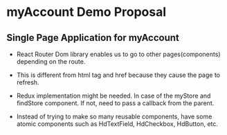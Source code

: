 # myAccount Demo Proposal

## Single Page Application for myAccount

- React Router Dom library enables us to go to other pages(components) depending on the route.

- This is different from html <a> tag and href because they cause the page to refresh.

- Redux implementation might be needed. In case of the myStore and findStore component. If not, need to pass a callback from the parent.

- Instead of trying to make so many reusable components, have some atomic components such as HdTextField, HdCheckbox, HdButton, etc.
